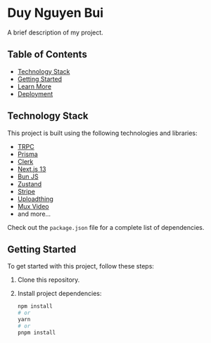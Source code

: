 # Duy Nguyen Bui

A brief description of my project.

## Table of Contents

- [Technology Stack](#technology-stack)
- [Getting Started](#getting-started)
- [Learn More](#learn-more)
- [Deployment](#deployment)

## Technology Stack

This project is built using the following technologies and libraries:

- [TRPC](https://trpc.io/)
- [Prisma](https://www.prisma.io/)
- [Clerk](https://clerk.dev/)
- [Next.js 13](https://nextjs.org/)
- [Bun JS](https://bun.sh/)
- [Zustand](https://github.com/pmndrs/zustand)
- [Stripe](https://stripe.com/)
- [Uploadthing](https://uploadthing.com/)
- [Mux Video](https://mux.com/video)
- and more...

Check out the `package.json` file for a complete list of dependencies.

## Getting Started

To get started with this project, follow these steps:

1. Clone this repository.
2. Install project dependencies:

   ```bash
   npm install
   # or
   yarn
   # or
   pnpm install
